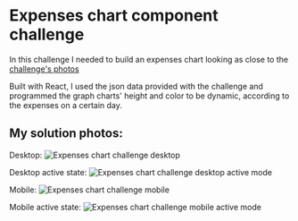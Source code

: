 # Expenses chart component challenge
In this challenge I needed to build an expenses chart looking as close to the [challenge's photos](https://www.frontendmentor.io/challenges/expenses-chart-component-e7yJBUdjwt)

Built with React, I used the json data provided with the challenge and programmed the graph charts' height and color to be dynamic, according to the expenses on a certain day.

## My solution photos:

Desktop:
![Expenses chart challenge desktop](https://user-images.githubusercontent.com/64268905/190459039-d0a2b2e5-f201-49ff-aeb2-7c5c7aef3ff9.png)

Desktop active state:
![Expenses chart challenge desktop active mode](https://user-images.githubusercontent.com/64268905/190459375-59053512-c90f-403b-b85c-1805feb32c1c.png)

Mobile:
![Expenses chart challenge mobile](https://user-images.githubusercontent.com/64268905/190460140-60da3ac8-51b0-49aa-b1ed-b10921a24d39.png)

Mobile active state:
![Expenses chart challenge mobile active mode](https://user-images.githubusercontent.com/64268905/190460192-4408baac-1bee-4263-9f39-38bb631fe091.png)
